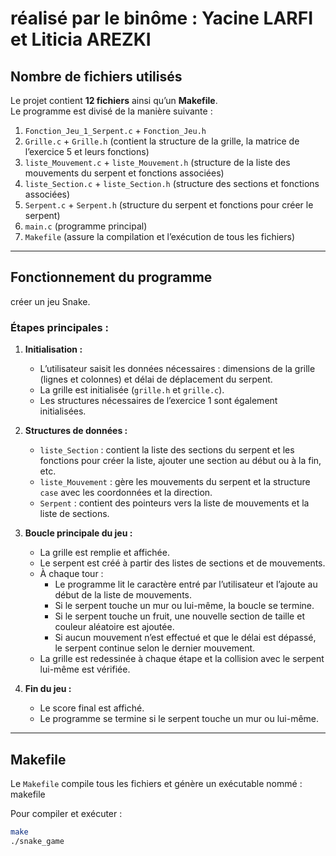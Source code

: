 # réalisé par le binôme : Yacine LARFI et Liticia AREZKI

## Nombre de fichiers utilisés
Le projet contient **12 fichiers** ainsi qu’un **Makefile**.  
Le programme est divisé de la manière suivante :

1. `Fonction_Jeu_1_Serpent.c` + `Fonction_Jeu.h`  
2. `Grille.c` + `Grille.h` (contient la structure de la grille, la matrice de l’exercice 5 et leurs fonctions)  
3. `liste_Mouvement.c` + `liste_Mouvement.h` (structure de la liste des mouvements du serpent et fonctions associées)  
4. `liste_Section.c` + `liste_Section.h` (structure des sections et fonctions associées)  
5. `Serpent.c` + `Serpent.h` (structure du serpent et fonctions pour créer le serpent)  
6. `main.c` (programme principal)  
7. `Makefile` (assure la compilation et l’exécution de tous les fichiers)

---

## Fonctionnement du programme

 créer un jeu Snake.  

### Étapes principales :

1. **Initialisation :**  
   - L’utilisateur saisit les données nécessaires : dimensions de la grille (lignes et colonnes) et délai de déplacement du serpent.  
   - La grille est initialisée (`grille.h` et `grille.c`).  
   - Les structures nécessaires de l’exercice 1 sont également initialisées.

2. **Structures de données :**  
   - `liste_Section` : contient la liste des sections du serpent et les fonctions pour créer la liste, ajouter une section au début ou à la fin, etc.  
   - `liste_Mouvement` : gère les mouvements du serpent et la structure `case` avec les coordonnées et la direction.  
   - `Serpent` : contient des pointeurs vers la liste de mouvements et la liste de sections.

3. **Boucle principale du jeu :**  
   - La grille est remplie et affichée.  
   - Le serpent est créé à partir des listes de sections et de mouvements.  
   - À chaque tour :  
     - Le programme lit le caractère entré par l’utilisateur et l’ajoute au début de la liste de mouvements.  
     - Si le serpent touche un mur ou lui-même, la boucle se termine.  
     - Si le serpent touche un fruit, une nouvelle section de taille et couleur aléatoire est ajoutée.  
     - Si aucun mouvement n’est effectué et que le délai est dépassé, le serpent continue selon le dernier mouvement.  
   - La grille est redessinée à chaque étape et la collision avec le serpent lui-même est vérifiée.

4. **Fin du jeu :**  
   - Le score final est affiché.  
   - Le programme se termine si le serpent touche un mur ou lui-même.

---

## Makefile

Le `Makefile` compile tous les fichiers et génère un exécutable nommé :  makefile

Pour compiler et exécuter :  
```bash
make
./snake_game


